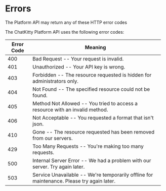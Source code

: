 # Errors

<aside class="notice">
The Platform API may return any of these HTTP error codes
</aside>

The ChatKitty Platform API uses the following error codes:


Error Code | Meaning
---------- | -------
400 | Bad Request -- Your request is invalid.
401 | Unauthorized -- Your API key is wrong.
403 | Forbidden -- The resource requested is hidden for administrators only.
404 | Not Found -- The specified resource could not be found.
405 | Method Not Allowed -- You tried to access a resource with an invalid method.
406 | Not Acceptable -- You requested a format that isn't json.
410 | Gone -- The resource requested has been removed from our servers.
429 | Too Many Requests -- You're making too many requests.
500 | Internal Server Error -- We had a problem with our server. Try again later.
503 | Service Unavailable -- We're temporarily offline for maintenance. Please try again later.
